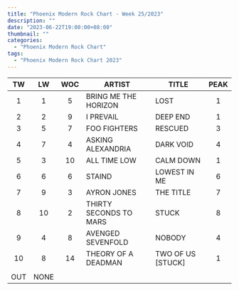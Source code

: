 ```yaml
---
title: "Phoenix Modern Rock Chart - Week 25/2023"
description: ""
date: "2023-06-22T19:00:00+08:00"
thumbnail: ""
categories:
  - "Phoenix Modern Rock Chart"
tags:
  - "Phoenix Modern Rock Chart 2023"
---
```

<!--more-->
|TW|LW|WOC|ARTIST|TITLE|PEAK|
|:----:|:----:|:----:|----|----|:----:|
|1|1|5|BRING ME THE HORIZON|LOST|1|
|2|2|9|I PREVAIL|DEEP END|1|
|3|5|7|FOO FIGHTERS|RESCUED|3|
|4|7|4|ASKING ALEXANDRIA|DARK VOID|4|
|5|3|10|ALL TIME LOW|CALM DOWN|1|
|6|6|6|STAIND|LOWEST IN ME|6|
|7|9|3|AYRON JONES|THE TITLE|7|
|8|10|2|THIRTY SECONDS TO MARS|STUCK|8|
|9|4|8|AVENGED SEVENFOLD|NOBODY|4|
|10|8|14|THEORY OF A DEADMAN|TWO OF US [STUCK]|1|
| | | | | | |
|OUT|NONE| | | | |